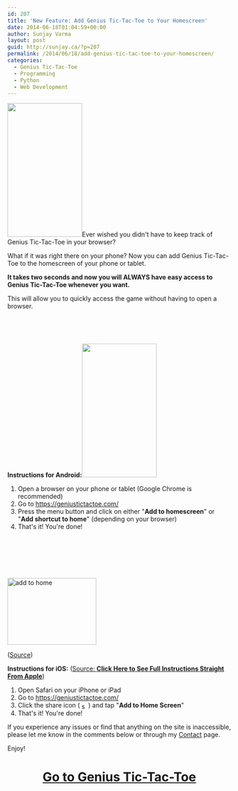 ```yaml
---
id: 207
title: 'New Feature: Add Genius Tic-Tac-Toe to Your Homescreen'
date: 2014-06-18T01:04:59+00:00
author: Sunjay Varma
layout: post
guid: http://sunjay.ca/?p=207
permalink: /2014/06/18/add-genius-tic-tac-toe-to-your-homescreen/
categories:
  - Genius Tic-Tac-Toe
  - Programming
  - Python
  - Web Development
---
```

<img class="alignright wp-image-208 size-medium" src="http://sunjay.ca/wp-content/uploads/2014/06/2014-06-18-04.35.13-168x300.png" alt="" width="168" height="300" />Ever wished you didn't have to keep track of Genius Tic-Tac-Toe in your browser?
  
What if it was right there on your phone? Now you can add Genius Tic-Tac-Toe to the homescreen of your phone or tablet.

**It takes two seconds and now you will ALWAYS have easy access to Genius Tic-Tac-Toe whenever you want.**

This will allow you to quickly access the game without having to open a browser.

&nbsp;

&nbsp;

**Instructions for Android:**<a href="https://geniustictactoe.com/" target="_blank"><img class="alignright wp-image-210 size-medium" src="http://sunjay.ca/wp-content/uploads/2014/06/2014-06-18-04.48.14-168x300.png" alt="" width="168" height="300" /></a>

  1. Open a browser on your phone or tablet (Google Chrome is recommended)
  2. Go to <a href="https://geniustictactoe.com/" target="_blank">https://geniustictactoe.com/</a>
  3. Press the menu button and click on either "**Add to homescreen**" or "**Add shortcut to home**" (depending on your browser)
  4. That's it! You're done!

&nbsp;

&nbsp;

&nbsp;

<div id="attachment_215" style="width: 210px" class="wp-caption alignright">
  <a href="http://support.apple.com/kb/ti42" target="_blank"><img class="wp-image-215" src="http://sunjay.ca/wp-content/uploads/2014/06/apple_add_to_homescreen-300x224.png" alt="add to home" width="200" height="150" /></a>
  
  <p class="wp-caption-text">
    (<a href="http://support.apple.com/kb/ti42">Source</a>)
  </p>
</div>

**Instructions for iOS:** (<a href="http://support.apple.com/kb/ti42" target="_blank">Source: <strong>Click Here to See Full Instructions Straight From Apple</strong></a>)

  1. Open Safari on your iPhone or iPad
  2. Go to <a href="https://geniustictactoe.com/" target="_blank">https://geniustictactoe.com/</a>
  3. Click the share icon ( <img class="alignnone wp-image-211" style="vertical-align: middle; margin: 0;" src="http://sunjay.ca/wp-content/uploads/2014/06/II062-share_icon_2x.png" alt="share icon" width="11" height="15" /> ) and tap "**Add to Home Screen**"
  4. That's it! You're done!

If you experience any issues or find that anything on the site is inaccessible, please let me know in the comments below or through my <a title="Contact" href="http://sunjay.ca/contact/" target="_blank">Contact</a> page.

Enjoy!

<h1 style="text-align: center;">
  <a href="https://geniustictactoe.com/" target="_blank">Go to Genius Tic-Tac-Toe</a>
</h1>